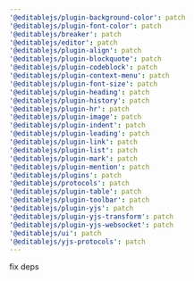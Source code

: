 ```yaml
---
'@editablejs/plugin-background-color': patch
'@editablejs/plugin-font-color': patch
'@editablejs/breaker': patch
'@editablejs/editor': patch
'@editablejs/plugin-align': patch
'@editablejs/plugin-blockquote': patch
'@editablejs/plugin-codeblock': patch
'@editablejs/plugin-context-menu': patch
'@editablejs/plugin-font-size': patch
'@editablejs/plugin-heading': patch
'@editablejs/plugin-history': patch
'@editablejs/plugin-hr': patch
'@editablejs/plugin-image': patch
'@editablejs/plugin-indent': patch
'@editablejs/plugin-leading': patch
'@editablejs/plugin-link': patch
'@editablejs/plugin-list': patch
'@editablejs/plugin-mark': patch
'@editablejs/plugin-mention': patch
'@editablejs/plugins': patch
'@editablejs/protocols': patch
'@editablejs/plugin-table': patch
'@editablejs/plugin-toolbar': patch
'@editablejs/plugin-yjs': patch
'@editablejs/plugin-yjs-transform': patch
'@editablejs/plugin-yjs-websocket': patch
'@editablejs/ui': patch
'@editablejs/yjs-protocols': patch
---
```


fix deps
